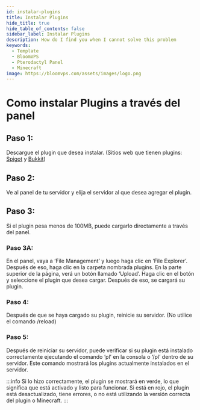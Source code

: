 ```yaml
---
id: instalar-plugins
title: Instalar Plugins
hide_title: true
hide_table_of_contents: false
sidebar_label: Instalar Plugins
description: How do I find you when I cannot solve this problem
keywords:
  - Template
  - BloomVPS
  - Pterodactyl Panel
  - Minecraft
image: https://bloomvps.com/assets/images/logo.png
---
```

# Como instalar Plugins a través del panel

## Paso 1:
Descargue el plugin que desea instalar. (Sitios web que tienen plugins: [Spigot](https://www.spigotmc.org/resources/categories/spigot.4/) y [Bukkit](https://dev.bukkit.org/bukkit-plugins))


## Paso 2:
Ve al panel de tu servidor y elija el servidor al que desea agregar el plugin.

## Paso 3:
Si el plugin pesa menos de 100MB, puede cargarlo directamente a través del panel.

### Paso 3A:
En el panel, vaya a ‘File Management’ y luego haga clic en ‘File Explorer’. Después de eso, haga clic en la carpeta nombrada plugins. En la parte superior de la página, verá un botón llamado ‘Upload’. Haga clic en el botón y seleccione el plugin que desea cargar. Después de eso, se cargará su plugin.
 
### Paso 4:
Después de que se haya cargado su plugin, reinicie su servidor. (No utilice el comando /reload)

### Paso 5:
Después de reiniciar su servidor, puede verificar si su plugin está instalado correctamente ejecutando el comando ‘pl’ en la consola o ‘/pl’ dentro de su servidor. Este comando mostrará los plugins actualmente instalados en el servidor.

:::info
Si lo hizo correctamente, el plugin se mostrará en verde, lo que significa que está activado y listo para funcionar. Si está en rojo, el plugin está desactualizado, tiene errores, o no está utilizando la versión correcta del plugin o Minecraft.
::: 